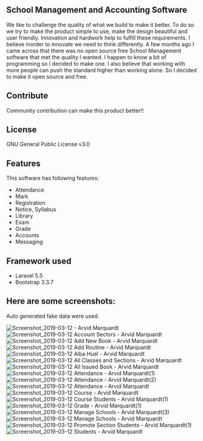 ## School Management and Accounting Software

We like to challenge the quality of what we build to make it better. To do so we try to make the product simple to use, make the design beautiful and user friendly. Innovation and hardwork help to fulfill these requirements. I believe inorder to innovate we need to think differently. A few months ago I came across that there was no open source free School Management software that met the quality I wanted. I happen to know a bit of programming so I decided to make one. I also believe that working with more people can push the standard higher than working alone. So I decided to make it open source and free.

## Contribute

Community contribution can make this product better!!
 
## License

GNU General Public License v3.0

## Features

This software has following features:

- Attendance
- Mark
- Registration
- Notice, Syllabus
- Library
- Exam
- Grade
- Accounts
- Messaging

## Framework used

- Laravel 5.5
- Bootstrap 3.3.7

## Here are some screenshots:

Auto generated fake data were used.

![Screenshot_2019-03-12 - Arvid Marquardt](https://user-images.githubusercontent.com/9896315/54187724-68008500-44d8-11e9-9ed1-880bcef0fa06.png)
![Screenshot_2019-03-12 Account Sectors - Arvid Marquardt](https://user-images.githubusercontent.com/9896315/54187725-68991b80-44d8-11e9-9121-bc113047e1d0.png)
![Screenshot_2019-03-12 Add New Book - Arvid Marquardt](https://user-images.githubusercontent.com/9896315/54187727-68991b80-44d8-11e9-972b-370a7b4a89b1.png)
![Screenshot_2019-03-12 Add Routine - Arvid Marquardt](https://user-images.githubusercontent.com/9896315/54187728-68991b80-44d8-11e9-9655-62b83fe9e4dc.png)
![Screenshot_2019-03-12 Alba Huel - Arvid Marquardt](https://user-images.githubusercontent.com/9896315/54187729-6931b200-44d8-11e9-936e-df49e1ca91e6.png)
![Screenshot_2019-03-12 All Classes and Sections - Arvid Marquardt](https://user-images.githubusercontent.com/9896315/54187730-6931b200-44d8-11e9-9b8a-f4fd1657ef7d.png)
![Screenshot_2019-03-12 All Issued Book - Arvid Marquardt](https://user-images.githubusercontent.com/9896315/54187731-69ca4880-44d8-11e9-98ec-b345a3de3691.png)
![Screenshot_2019-03-12 Attendance - Arvid Marquardt(1)](https://user-images.githubusercontent.com/9896315/54187732-69ca4880-44d8-11e9-904b-8b3a3c4cff64.png)
![Screenshot_2019-03-12 Attendance - Arvid Marquardt(2)](https://user-images.githubusercontent.com/9896315/54187733-6a62df00-44d8-11e9-8c25-4598df4d9346.png)
![Screenshot_2019-03-12 Attendance - Arvid Marquardt](https://user-images.githubusercontent.com/9896315/54187734-6a62df00-44d8-11e9-9242-78b6fb805eda.png)
![Screenshot_2019-03-12 Course - Arvid Marquardt](https://user-images.githubusercontent.com/9896315/54187735-6afb7580-44d8-11e9-99c0-6095b98f432e.png)
![Screenshot_2019-03-12 Course Students - Arvid Marquardt(1)](https://user-images.githubusercontent.com/9896315/54187737-6afb7580-44d8-11e9-9bc1-def5aee46e57.png)
![Screenshot_2019-03-12 Grade - Arvid Marquardt(1)](https://user-images.githubusercontent.com/9896315/54187738-6b940c00-44d8-11e9-9228-b6d044105650.png)
![Screenshot_2019-03-12 Manage Schools - Arvid Marquardt(3)](https://user-images.githubusercontent.com/9896315/54187739-6b940c00-44d8-11e9-83c0-fb06cbd3c316.png)
![Screenshot_2019-03-12 Manage Schools - Arvid Marquardt](https://user-images.githubusercontent.com/9896315/54187740-6c2ca280-44d8-11e9-93b1-a998ac1cd585.png)
![Screenshot_2019-03-12 Promote Section Students - Arvid Marquardt(1)](https://user-images.githubusercontent.com/9896315/54187741-6c2ca280-44d8-11e9-871a-51148b27c2b4.png)
![Screenshot_2019-03-12 Students - Arvid Marquardt](https://user-images.githubusercontent.com/9896315/54187744-6cc53900-44d8-11e9-9ad4-c1acc58fe6a2.png)
